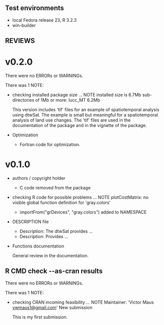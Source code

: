 ## Test environments
* local Fedora release 23, R 3.2.3
* win-builder 

## REVIEWS

# v0.2.0
There were no ERRORs or WARNINGs. 

There was 1 NOTE:

* checking installed package size ... NOTE
  installed size is 6.7Mb
  sub-directories of 1Mb or more:
    lucc_MT  6.2Mb

  This version includes 'tif' files for an example of spatiotemporal analysis using dtwSat. The example is small but meaningful for a spatiotemporal analysis of land use changes. The 'tif' files are used in the documentation of the package and in the vignette of the package. 

* Optimization 
 
  + Fortran code for optimization. 

# v0.1.0

* authors / copyright holder

  - C code removed from the package 
 
* checking R code for possible problems ... NOTE
plotCostMatrix: no visible global function definition for 'gray.colors'

  + importFrom("grDevices", "gray.colors") added to NAMESPACE

* DESCRIPTION file

  - Description: The dtwSat provides ...
  + Description: Provides ...

* Functions documentation 

  General review in the documentation.


## R CMD check --as-cran results
There were no ERRORs or WARNINGs. 

There was 1 NOTE:

* checking CRAN incoming feasibility ... NOTE
  Maintainer: 'Victor Maus <vwmaus1@gmail.com>'
  New submission

  This is my first submission.
